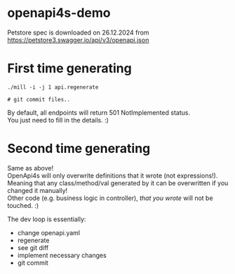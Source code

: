 # openapi4s-demo

Petstore spec is downloaded on 26.12.2024 from https://petstore3.swagger.io/api/v3/openapi.json



# First time generating
```shell
./mill -i -j 1 api.regenerate

# git commit files..
```

By default, all endpoints will return 501 NotImplemented status.  
You just need to fill in the details. :) 

# Second time generating

Same as above!  
OpenApi4s will only overwrite definitions that it wrote (not expressions!).  
Meaning that any class/method/val generated by it can be overwritten if you changed it manually!  
Other code (e.g. business logic in controller), *that you wrote* will not be touched. :)

The dev loop is essentially:
- change openapi.yaml
- regenerate
- see git diff
- implement necessary changes
- git commit



